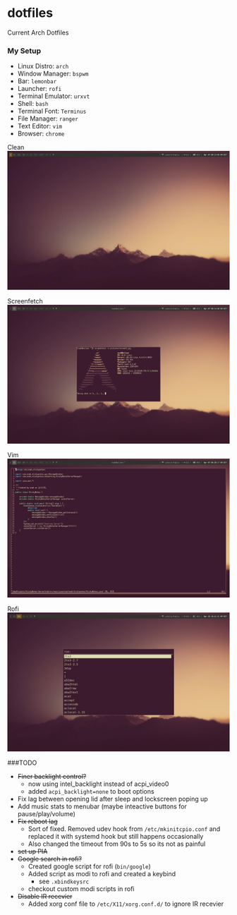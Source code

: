 # dotfiles
Current Arch Dotfiles

<!--- My Setup {{{ -->

### My Setup

* Linux Distro: `arch`
* Window Manager: `bspwm`
* Bar: `lemonbar`
* Launcher: `rofi`
* Terminal Emulator: `urxvt`
* Shell: `bash`
* Terminal Font: `Terminus`
* File Manager: `ranger`
* Text Editor: `vim`
* Browser: `chrome`


Clean
![Clean][screen1]

Screenfetch
![Screenfetch][screen2]

Vim
![Vim][screen3]

Rofi
![Rofi][screen4]
<!--- }}} -->

###TODO

* ~~Finer backlight control?~~
  * now using intel_backlight instead of acpi_video0
  * added `acpi_backlight=none` to boot options
* Fix lag between opening lid after sleep and lockscreen poping up
* Add music stats to menubar (maybe inteactive buttons for pause/play/volume)
* ~~Fix reboot lag~~
  * Sort of fixed. Removed udev hook from `/etc/mkinitcpio.conf` and replaced it with systemd hook but still happens occasionally
  * Also changed the timeout from 90s to 5s so its not as painful
* ~~set up PIA~~
* ~~Google search in rofi?~~
  * Created google script for rofi (`bin/google`)
  * Added script as modi to rofi and created a keybind
    * see `.xbindkeysrc` 
  * checkout custom modi scripts in rofi
* ~~Disable IR recevier~~
  * Added xorg conf file to `/etc/X11/xorg.conf.d/` to ignore IR recevier

[screen1]: pictures/screen1.jpg
[screen2]: pictures/screen2.jpg
[screen3]: pictures/screen3.jpg
[screen4]: pictures/rofi.png
